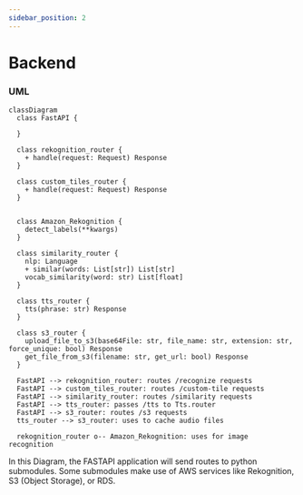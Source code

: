 ```yaml
---
sidebar_position: 2
---
```


# Backend

### UML

```mermaid
classDiagram
  class FastAPI {

  }

  class rekognition_router {
    + handle(request: Request) Response
  }

  class custom_tiles_router {
    + handle(request: Request) Response
  }


  class Amazon_Rekognition {
    detect_labels(**kwargs)
  }

  class similarity_router {
    nlp: Language
    + similar(words: List[str]) List[str]
    vocab_similarity(word: str) List[float]
  }

  class tts_router {
    tts(phrase: str) Response
  }

  class s3_router {
    upload_file_to_s3(base64File: str, file_name: str, extension: str, force_unique: bool) Response
    get_file_from_s3(filename: str, get_url: bool) Response
  }

  FastAPI --> rekognition_router: routes /recognize requests
  FastAPI --> custom_tiles_router: routes /custom-tile requests
  FastAPI --> similarity_router: routes /similarity requests
  FastAPI --> tts_router: passes /tts to Tts.router
  FastAPI --> s3_router: routes /s3 requests
  tts_router --> s3_router: uses to cache audio files

  rekognition_router o-- Amazon_Rekognition: uses for image recognition
```

In this Diagram, the FASTAPI application will send routes to python submodules. Some submodules make use of AWS services like Rekognition, S3 (Object Storage), or RDS.
